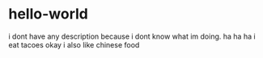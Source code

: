 # hello-world
i dont have any description because i dont know what im doing. ha ha ha
i eat tacoes
okay i also like chinese food

